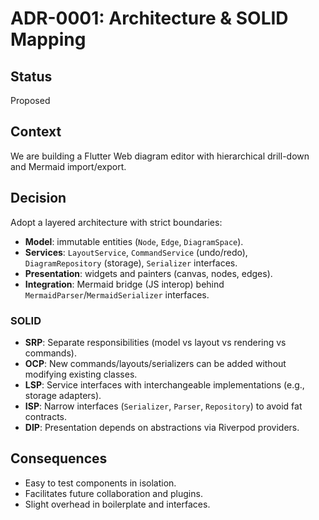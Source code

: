 # ADR-0001: Architecture & SOLID Mapping

## Status
Proposed

## Context
We are building a Flutter Web diagram editor with hierarchical drill-down and Mermaid import/export.

## Decision
Adopt a layered architecture with strict boundaries:
- **Model**: immutable entities (`Node`, `Edge`, `DiagramSpace`).
- **Services**: `LayoutService`, `CommandService` (undo/redo), `DiagramRepository` (storage), `Serializer` interfaces.
- **Presentation**: widgets and painters (canvas, nodes, edges).
- **Integration**: Mermaid bridge (JS interop) behind `MermaidParser`/`MermaidSerializer` interfaces.

### SOLID
- **SRP**: Separate responsibilities (model vs layout vs rendering vs commands).
- **OCP**: New commands/layouts/serializers can be added without modifying existing classes.
- **LSP**: Service interfaces with interchangeable implementations (e.g., storage adapters).
- **ISP**: Narrow interfaces (`Serializer`, `Parser`, `Repository`) to avoid fat contracts.
- **DIP**: Presentation depends on abstractions via Riverpod providers.

## Consequences
- Easy to test components in isolation.
- Facilitates future collaboration and plugins.
- Slight overhead in boilerplate and interfaces.
